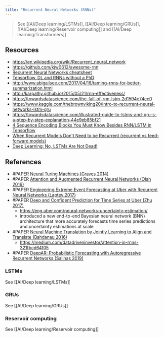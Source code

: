 ```yaml
---
title: "Recurrent Neural Networks (RNNs)"
---
```


> See [[AI/Deep learning/LSTMs]], [[AI/Deep learning/GRUs]], [[AI/Deep learning/Reservoir computing]] and [[AI/Deep learning/Transformers]]

## Resources
- https://en.wikipedia.org/wiki/Recurrent_neural_network
- https://github.com/kjw0612/awesome-rnn
- [Recurrent Neural Networks cheatsheet](https://stanford.edu/~shervine/teaching/cs-230/cheatsheet-recurrent-neural-networks)
- [Tensorflow, DL and RNNs without a PhD](https://docs.google.com/presentation/d/e/2PACX-1vRouwj_3cYsmLrNNI3Uq5gv5-hYp_QFdeoan2GlxKgIZRSejozruAbVV0IMXBoPsINB7Jw92vJo2EAM/pub?slide=id.p)
- http://www.abigailsee.com/2017/04/16/taming-rnns-for-better-summarization.html
- http://karpathy.github.io/2015/05/21/rnn-effectiveness/
- https://towardsdatascience.com/the-fall-of-rnn-lstm-2d1594c74ce0
- https://www.kaggle.com/thebrownviking20/intro-to-recurrent-neural-networks-lstm-gru
- https://towardsdatascience.com/illustrated-guide-to-lstms-and-gru-s-a-step-by-step-explanation-44e9eb85bf21
- [4 Sequence Encoding Blocks You Must Know Besides RNN/LSTM in Tensorflow](https://hanxiao.github.io/2018/06/24/4-Encoding-Blocks-You-Need-to-Know-Besides-LSTM-RNN-in-Tensorflow/)
- [When Recurrent Models Don't Need to be Recurrent (recurrent vs feed-forward models)](http://www.offconvex.org/2018/07/27/approximating-recurrent/)
- [Deep Learning: No, LSTMs Are Not Dead!](https://towardsdatascience.com/deep-learning-no-lstms-are-not-dead-20217553b87a)

## References
- #PAPER [Neural Turing Machines (Graves 2014)](http://arxiv.org/abs/1410.5401)
- #PAPER [Attention and Augmented Recurrent Neural Networks (Olah 2016)](http://distill.pub/2016/augmented-rnns/)
- #PAPER [Engineering Extreme Event Forecasting at Uber with Recurrent Neural Networks (Laptev 2017)](https://eng.uber.com/neural-networks/)
- #PAPER [Deep and Confident Prediction for Time Series at Uber (Zhu 2017)](https://arxiv.org/abs/1709.01907)
	- https://eng.uber.com/neural-networks-uncertainty-estimation/ 
	- introduced a new end-to-end Bayesian neural network (BNN) architecture that more accurately forecasts time series predictions and uncertainty estimations at scale
- #PAPER [Neural Machine Translation by Jointly Learning to Align and Translate (Bahdanau 2016)](https://arxiv.org/abs/1409.0473)
	- https://medium.com/datadriveninvestor/attention-in-rnns-321fbcd64f05
- #PAPER [DeepAR: Probabilistic Forecasting with Autoregressive Recurrent Networks (Salinas 2019)](https://arxiv.org/abs/1704.04110)            

### LSTMs
See [[AI/Deep learning/LSTMs]]

### GRUs
See [[AI/Deep learning/GRUs]]

### Reservoir computing
See [[AI/Deep learning/Reservoir computing]]






